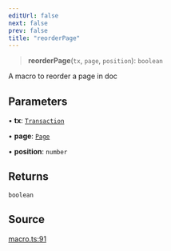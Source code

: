 ```yaml
---
editUrl: false
next: false
prev: false
title: "reorderPage"
---
```


> **reorderPage**(`tx`, `page`, `position`): `boolean`

A macro to reorder a page in doc

## Parameters

• **tx**: [`Transaction`](/api-core/classes/transaction/)

• **page**: [`Page`](/api-core/classes/page/)

• **position**: `number`

## Returns

`boolean`

## Source

[macro.ts:91](https://github.com/dgmjs/dgmjs/blob/main/packages/core/src/macro.ts#L91)
